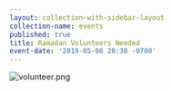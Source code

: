 ```yaml
---
layout: collection-with-sidebar-layout
collection-name: events
published: true
title: Ramadan Volunteers Needed
event-date: '2019-05-06 20:38 -0700'
---
```

![volunteer.png]({{site.baseurl}}/media/volunteer.png)
